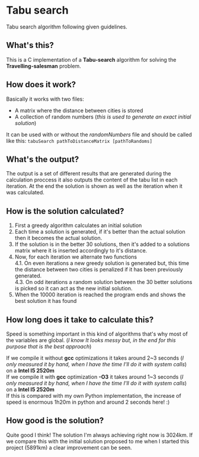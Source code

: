 # Tabu search  
Tabu search algorithm following given guidelines.

## What's this?  
This is a C implementation of a **Tabu-search** algorithm for solving the  **Travelling-salesman** problem.   

## How does it work?  
Basically it works with two files:  
* A matrix where the distance between cities is stored
* A collection of random numbers (_this is used to generate an exact initial solution_)  

It can be used with or without the _randomNumbers_ file and should be called like this:  ```tabuSearch pathToDistanceMatrix [pathToRandoms]```  

## What's the output?  
The output is a set of different results that are generated during the calculation proccess it also outputs the content of the tabu list in each iteration. At the end the solution is shown as well as the iteration when it was calculated.  

## How is the solution calculated?  
1. First a greedy algorithm calculates an initial solution  
2. Each time a solution is generated, if it's better than the actual solution then it becomes the actual solution.  
3. If the solution is in the better 30 solutions, then it's added to a solutions matrix where it is inserted accordingly to it's distance. 
4. Now, for each iteration we alternate two functions  
  4.1. On even iterations a new greedy solution is generated but, this time the distance between two cities is penalized if it has been previously generated.  
  4.3. On odd iterations a random solution between the 30 better solutions is picked so it can act as the new initial solution.  
5. When the 10000 iteration is reached the program ends and shows the best solution it has found  

## How long does it take to calculate this?  
Speed is something important in this kind of algorithms that's why most of the variables are global. (_I know It looks messy but, in the end for this purpose that is the best approach_)  

If we compile it without  **gcc** optimizations it takes around 2~3 seconds (_I only measured it by hand, when I have the time I'll do it with system calls_) on a **Intel I5 2520m**  
If we compile it with **gcc** optimization **-O3** it takes around 1~3 seconds (_I only measured it by hand, when I have the time I'll do it with system calls_) on a **Intel I5 2520m**  
If this is compared with my own Python implementation, the increase of speed is enormous 1h20m in python and around 2 seconds here! :)  

## How good is the solution?  
Quite good I think! The solution I'm always achieving right now is 3024km. If we compare this with the initial solution proposed to me when I started this project (5891km) a clear improvement can be seen.  